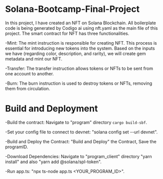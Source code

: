 # Solana-Bootcamp-Final-Project

In this project, I have created an NFT on Solana Blockchain. All boilerplate code is being generated by Codigo ai using nft.yaml as the main file of this project. The smart contract for NFT has three functionalities.

-Mint: The mint instruction is responsible for creating NFT. This process is essential for introducing new tokens into the system. Based on the inputs we have (regarding color, description, and rarity), we will create gem metadata and mint our NFT.

-Transfer: The transfer instruction allows tokens or NFTs to be sent from one account to another.

-Burn: The burn instruction is used to destroy tokens or NFTs, removing them from circulation.

# Build and Deployment

-Build the contract: Navigate to "program" directory ```cargo build-sbf```.

-Set your config file to connect to devnet: "solana config set --url devnet".

-Build and Deploy the Contract: "Build and Deploy" the Contract, Save the programID.

-Download Dependencies: Navigate to "program_client" directory "yarn install" and also "yarn add @solana/spl-token".

-Run app.ts: "npx ts-node app.ts <YOUR_PROGRAM_ID>". 

